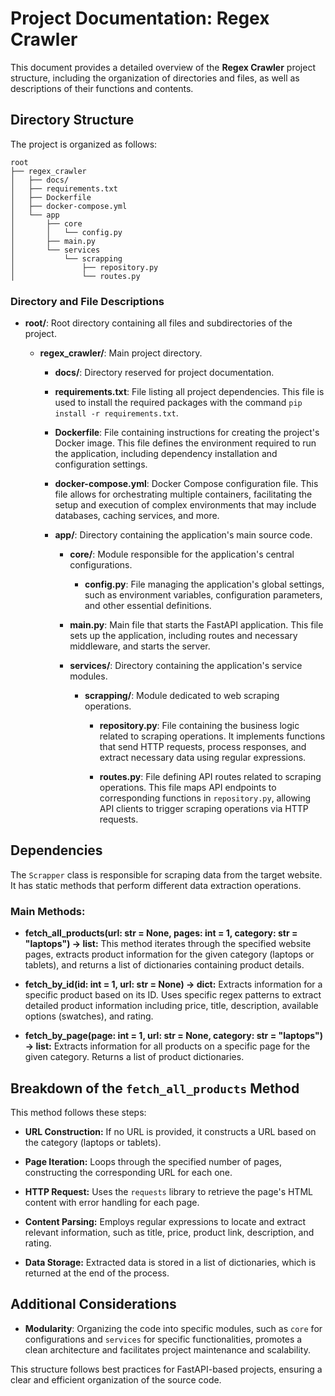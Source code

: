 # Project Documentation: Regex Crawler

This document provides a detailed overview of the **Regex Crawler** project structure, including the organization of directories and files, as well as descriptions of their functions and contents.

## Directory Structure

The project is organized as follows:

```
root
├── regex_crawler
│   ├── docs/
│   ├── requirements.txt
│   ├── Dockerfile
│   ├── docker-compose.yml
│   └── app
│       ├── core
│       │   └── config.py
│       ├── main.py
│       └── services
│           └── scrapping
│               ├── repository.py
│               └── routes.py
```

### Directory and File Descriptions

- **root/**: Root directory containing all files and subdirectories of the project.

  - **regex_crawler/**: Main project directory.

    - **docs/**: Directory reserved for project documentation.

    - **requirements.txt**: File listing all project dependencies. This file is used to install the required packages with the command `pip install -r requirements.txt`.

    - **Dockerfile**: File containing instructions for creating the project's Docker image. This file defines the environment required to run the application, including dependency installation and configuration settings.

    - **docker-compose.yml**: Docker Compose configuration file. This file allows for orchestrating multiple containers, facilitating the setup and execution of complex environments that may include databases, caching services, and more.

    - **app/**: Directory containing the application's main source code.

      - **core/**: Module responsible for the application's central configurations.

        - **config.py**: File managing the application's global settings, such as environment variables, configuration parameters, and other essential definitions.

      - **main.py**: Main file that starts the FastAPI application. This file sets up the application, including routes and necessary middleware, and starts the server.

      - **services/**: Directory containing the application's service modules.

        - **scrapping/**: Module dedicated to web scraping operations.

          - **repository.py**: File containing the business logic related to scraping operations. It implements functions that send HTTP requests, process responses, and extract necessary data using regular expressions.

          - **routes.py**: File defining API routes related to scraping operations. This file maps API endpoints to corresponding functions in `repository.py`, allowing API clients to trigger scraping operations via HTTP requests.

## Dependencies

The `Scrapper` class is responsible for scraping data from the target website. It has static methods that perform different data extraction operations.

### Main Methods:

- **fetch_all_products(url: str = None, pages: int = 1, category: str = "laptops") -> list:** This method iterates through the specified website pages, extracts product information for the given category (laptops or tablets), and returns a list of dictionaries containing product details.

- **fetch_by_id(id: int = 1, url: str = None) -> dict:** Extracts information for a specific product based on its ID. Uses specific regex patterns to extract detailed product information including price, title, description, available options (swatches), and rating.

- **fetch_by_page(page: int = 1, url: str = None, category: str = "laptops") -> list:** Extracts information for all products on a specific page for the given category. Returns a list of product dictionaries.


## Breakdown of the `fetch_all_products` Method

This method follows these steps:

- **URL Construction:** If no URL is provided, it constructs a URL based on the category (laptops or tablets).

- **Page Iteration:** Loops through the specified number of pages, constructing the corresponding URL for each one.

- **HTTP Request:** Uses the `requests` library to retrieve the page's HTML content with error handling for each page.

- **Content Parsing:** Employs regular expressions to locate and extract relevant information, such as title, price, product link, description, and rating.

- **Data Storage:** Extracted data is stored in a list of dictionaries, which is returned at the end of the process.

## Additional Considerations

- **Modularity**: Organizing the code into specific modules, such as `core` for configurations and `services` for specific functionalities, promotes a clean architecture and facilitates project maintenance and scalability.

This structure follows best practices for FastAPI-based projects, ensuring a clear and efficient organization of the source code.